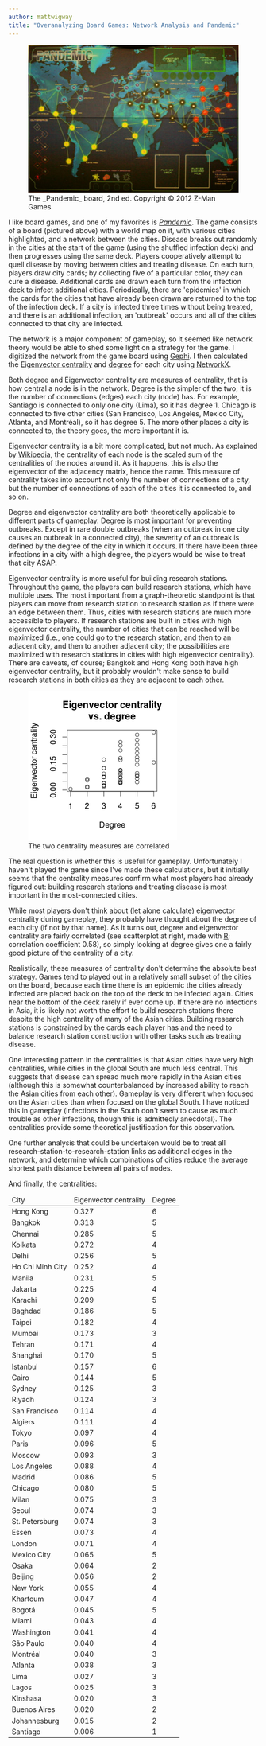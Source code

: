 ```yaml
---
author: mattwigway
title: "Overanalyzing Board Games: Network Analysis and Pandemic"
---
```


<figure>
  <img src="/img/2014/03/26/pandemic_board.jpg" />
  <caption>The _Pandemic_ board, 2nd ed. Copyright &copy; 2012 Z-Man Games</caption>
</figure>

I like board games, and one of my favorites is [_Pandemic_](http://en.wikipedia.org/wiki/Pandemic_%28board_game%29). The game consists of a board (pictured above) with a world map on it, with various cities highlighted, and a network between the cities. Disease breaks out randomly in the cities at the start of the game (using the shuffled infection deck) and then progresses using the same deck. Players cooperatively attempt to quell disease by moving between cities and treating disease. On each turn, players draw city cards; by collecting five of a particular color, they can cure a disease. Additional cards are drawn each turn from the infection deck to infect additional cities. Periodically, there are 'epidemics' in which the cards for the cities that have already been drawn are returned to the top of the infection deck. If a city is infected three times without being treated, and there is an additional infection, an 'outbreak' occurs and all of the cities connected to that city are infected.

The network is a major component of gameplay, so it seemed like network theory would be able to shed some light on a strategy for the game. I digitized the network from the game board using [Gephi](http://www.gephi.org). I then calculated the [Eigenvector centrality](http://en.wikipedia.org/wiki/Centrality#Eigenvector_centrality) and [degree](http://en.wikipedia.org/wiki/Degree_%28graph_theory%29) for each city using [NetworkX](http://networkx.github.io/).

Both degree and Eigenvector centrality are measures of centrality, that is how central a node is in the network. Degree is the simpler of the two; it is the number of connections (edges) each city (node) has. For example, Santiago is connected to only one city (Lima), so it has degree 1. Chicago is connected to five other cities (San Francisco, Los Angeles, Mexico City, Atlanta, and Montréal), so it has degree 5. The more other places a city is connected to, the theory goes, the more important it is.

Eigenvector centrality is a bit more complicated, but not much. As explained by [Wikipedia](http://en.wikipedia.org/wiki/Centrality#Eigenvector_centrality), the centrality of each node is the scaled sum of the centralities of the nodes around it. As it happens, this is also the eigenvector of the adjacency matrix, hence the name. This measure of centrality takes into account not only the number of connections of a city, but the number of connections of each of the cities it is connected to, and so on.

Degree and eigenvector centrality are both theoretically applicable to different parts of gameplay. Degree is most important for preventing outbreaks. Except in rare double outbreaks (when an outbreak in one city causes an outbreak in a connected city), the severity of an outbreak is defined by the degree of the city in which it occurs. If there have been three infections in a city with a high degree, the players would be wise to treat that city ASAP.

Eigenvector centrality is more useful for building research stations. Throughout the game, the players can build research stations, which have multiple uses. The most important from a graph-theoretic standpoint is that players can move from research station to research station as if there were an edge between them. Thus, cities with research stations are much more accessible to players. If research stations are built in cities with high eigenvector centrality, the number of cities that can be reached will be maximized (i.e., one could go to the research station, and then to an adjacent city, and then to another adjacent city; the possibilities are maximized with research stations in cities with high eigenvector centrality). There are caveats, of course; Bangkok and Hong Kong both have high eigenvector centrality, but it probably wouldn't make sense to build research stations in both cities as they are adjacent to each other.

<figure class="pull-right">
  <img src="/img/2014/03/26/centrality.png" /><br/>
  <caption>The two centrality measures are correlated</caption>
</figure>

The real question is whether this is useful for gameplay. Unfortunately I haven't played the game since I've made these calculations, but it initially seems that the centrality measures confirm what most players had already figured out: building research stations and treating disease is most important in the most-connected cities.

While most players don't think about (let alone calculate) eigenvector centrality during gameplay, they probably have thought about the degree of each city (if not by that name). As it turns out, degree and eigenvector centrality are fairly correlated (see scatterplot at right, made with [R](http://www.r-project.org); correlation coefficient 0.58), so simply looking at degree gives one a fairly good picture of the centrality of a city.

Realistically, these measures of centrality don't determine the absolute best strategy. Games tend to played out in a relatively small subset of the cities on the board, because each time there is an epidemic the cities already infected are placed back on the top of the deck to be infected again. Cities near the bottom of the deck rarely if ever come up. If there are no infections in Asia, it is likely not worth the effort to build research stations there despite the high centrality of many of the Asian cities. Building research stations is constrained by the cards each player has and the need to balance research station construction with other tasks such as treating disease.

One interesting pattern in the centralities is that Asian cities have very high centralities, while cities in the global South are much less central. This suggests that disease can spread much more rapidly in the Asian cities (although this is somewhat counterbalanced by increased ability to reach the Asian cities from each other). Gameplay is very different when focused on the Asian cities than when focused on the global South. I have noticed this in gameplay (infections in the South don't seem to cause as much trouble as other infections, though this is admittedly anecdotal). The centralities provide some theoretical justification for this observation.

One further analysis that could be undertaken would be to treat all research-station-to-research-station links as additional edges in the network, and determine which combinations of cities reduce the average shortest path distance between all pairs of nodes.

And finally, the centralities:

<table class="table table-condensed"><thead>
<tr><td>City</td><td>Eigenvector centrality</td><td>Degree</td></tr>
</thead><tbody>
<tr><td>Hong Kong</td><td>0.327</td><td>6</td></tr>
<tr><td>Bangkok</td><td>0.313</td><td>5</td></tr>
<tr><td>Chennai</td><td>0.285</td><td>5</td></tr>
<tr><td>Kolkata</td><td>0.272</td><td>4</td></tr>
<tr><td>Delhi</td><td>0.256</td><td>5</td></tr>
<tr><td>Ho Chi Minh City</td><td>0.252</td><td>4</td></tr>
<tr><td>Manila</td><td>0.231</td><td>5</td></tr>
<tr><td>Jakarta</td><td>0.225</td><td>4</td></tr>
<tr><td>Karachi</td><td>0.209</td><td>5</td></tr>
<tr><td>Baghdad</td><td>0.186</td><td>5</td></tr>
<tr><td>Taipei</td><td>0.182</td><td>4</td></tr>
<tr><td>Mumbai</td><td>0.173</td><td>3</td></tr>
<tr><td>Tehran</td><td>0.171</td><td>4</td></tr>
<tr><td>Shanghai</td><td>0.170</td><td>5</td></tr>
<tr><td>Istanbul</td><td>0.157</td><td>6</td></tr>
<tr><td>Cairo</td><td>0.144</td><td>5</td></tr>
<tr><td>Sydney</td><td>0.125</td><td>3</td></tr>
<tr><td>Riyadh</td><td>0.124</td><td>3</td></tr>
<tr><td>San Francisco</td><td>0.114</td><td>4</td></tr>
<tr><td>Algiers</td><td>0.111</td><td>4</td></tr>
<tr><td>Tokyo</td><td>0.097</td><td>4</td></tr>
<tr><td>Paris</td><td>0.096</td><td>5</td></tr>
<tr><td>Moscow</td><td>0.093</td><td>3</td></tr>
<tr><td>Los Angeles</td><td>0.088</td><td>4</td></tr>
<tr><td>Madrid</td><td>0.086</td><td>5</td></tr>
<tr><td>Chicago</td><td>0.080</td><td>5</td></tr>
<tr><td>Milan</td><td>0.075</td><td>3</td></tr>
<tr><td>Seoul</td><td>0.074</td><td>3</td></tr>
<tr><td>St. Petersburg</td><td>0.074</td><td>3</td></tr>
<tr><td>Essen</td><td>0.073</td><td>4</td></tr>
<tr><td>London</td><td>0.071</td><td>4</td></tr>
<tr><td>Mexico City</td><td>0.065</td><td>5</td></tr>
<tr><td>Osaka</td><td>0.064</td><td>2</td></tr>
<tr><td>Beijing</td><td>0.056</td><td>2</td></tr>
<tr><td>New York</td><td>0.055</td><td>4</td></tr>
<tr><td>Khartoum</td><td>0.047</td><td>4</td></tr>
<tr><td>Bogotá</td><td>0.045</td><td>5</td></tr>
<tr><td>Miami</td><td>0.043</td><td>4</td></tr>
<tr><td>Washington</td><td>0.041</td><td>4</td></tr>
<tr><td>São Paulo</td><td>0.040</td><td>4</td></tr>
<tr><td>Montréal</td><td>0.040</td><td>3</td></tr>
<tr><td>Atlanta</td><td>0.038</td><td>3</td></tr>
<tr><td>Lima</td><td>0.027</td><td>3</td></tr>
<tr><td>Lagos</td><td>0.025</td><td>3</td></tr>
<tr><td>Kinshasa</td><td>0.020</td><td>3</td></tr>
<tr><td>Buenos Aires</td><td>0.020</td><td>2</td></tr>
<tr><td>Johannesburg</td><td>0.015</td><td>2</td></tr>
<tr><td>Santiago</td><td>0.006</td><td>1</td></tr>
</tbody></table>

